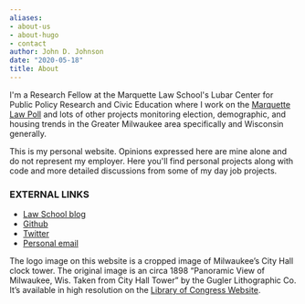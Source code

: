 ```yaml
---
aliases:
- about-us
- about-hugo
- contact
author: John D. Johnson
date: "2020-05-18"
title: About
---
```


I'm a Research Fellow at the Marquette Law School's Lubar Center for Public Policy Research and Civic Education where I work on the [Marquette Law Poll](https://law.marquette.edu/poll/) and lots of other projects monitoring election, demographic, and housing trends in the Greater Milwaukee area specifically and Wisconsin generally.

This is my personal website. Opinions expressed here are mine alone and do not represent my employer. Here you'll find personal projects along with code and more detailed discussions from some of my day job projects.


### EXTERNAL LINKS

* [Law School blog](https://law.marquette.edu/facultyblog/author/john-johnson/)
* [Github](https://github.com/jdjohn215/)
* [Twitter](https://twitter.com/jdjmke)
* [Personal email](jdjohn215@gmail.com)

The logo image on this website is a cropped image of Milwaukee’s City Hall clock tower. The original image is an circa 1898 “Panoramic View of Milwaukee, Wis. Taken from City Hall Tower” by the Gugler Lithographic Co. It’s available in high resolution on the [Library of Congress Website](https://www.loc.gov/item/98508658/).